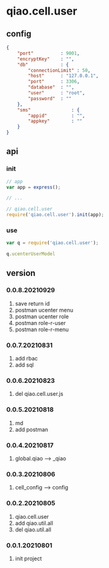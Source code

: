 # qiao.cell.user

## config
```json
{
	"port"			: 9001,
	"encryptKey" 	: "",
	"db" 			: {
		"connectionLimit" : 50,
		"host"		: "127.0.0.1", 
	    "port"		: 3306,
	    "database"	: "",
	    "user"		: "root",
	    "password"	: ""
	},
	"sms"               : {
		"appid"         : "",
		"appkey"        : ""
	}
}
```

## api
### init
```javascript
// app
var app = express();

// ...

// qiao.cell.user
require('qiao.cell.user').init(app);
```

### use
```javascript
var q = require('qiao.cell.user');

q.ucenterUserModel
```

## version
### 0.0.8.20210929
1. save return id
2. postman ucenter menu
3. postman ucenter role
4. postman role-r-user
5. postman role-r-menu

### 0.0.7.20210831
1. add rbac
2. add sql

### 0.0.6.20210823
1. del qiao.cell.user.js

### 0.0.5.20210818
1. md
2. add postman

### 0.0.4.20210817
1. global.qiao --> _qiao

### 0.0.3.20210806
1. cell_config --> config

### 0.0.2.20210805
1. qiao.cell.user
2. add qiao.util.all
3. del qiao.util.all

### 0.0.1.20210801
1. init project
